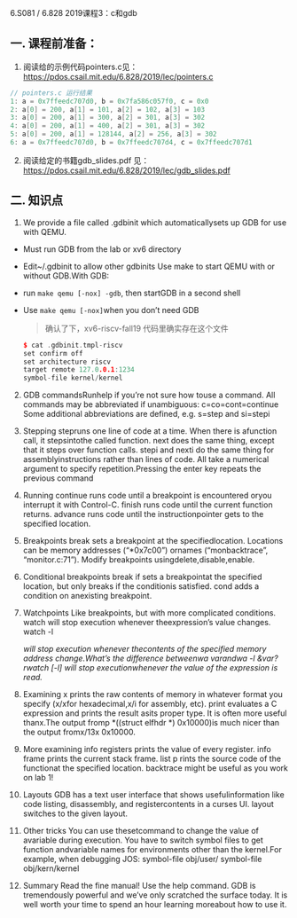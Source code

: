 6.S081 / 6.828 2019课程3：c和gdb

## 一. 课程前准备：
1. 阅读给的示例代码pointers.c见：<https://pdos.csail.mit.edu/6.828/2019/lec/pointers.c>
```cpp
// pointers.c 运行结果
1: a = 0x7ffeedc707d0, b = 0x7fa586c057f0, c = 0x0
2: a[0] = 200, a[1] = 101, a[2] = 102, a[3] = 103
3: a[0] = 200, a[1] = 300, a[2] = 301, a[3] = 302
4: a[0] = 200, a[1] = 400, a[2] = 301, a[3] = 302
5: a[0] = 200, a[1] = 128144, a[2] = 256, a[3] = 302
6: a = 0x7ffeedc707d0, b = 0x7ffeedc707d4, c = 0x7ffeedc707d1
```
2. 阅读给定的书籍gdb_slides.pdf 见：<https://pdos.csail.mit.edu/6.828/2019/lec/gdb_slides.pdf>

## 二. 知识点
1. We provide a file called .gdbinit which automaticallysets up GDB for use with QEMU.
- Must run GDB from the lab or xv6 directory
- Edit~/.gdbinit to allow other gdbinits
Use make to start QEMU with or without GDB.With GDB: 
- run `make qemu [-nox] -gdb`, then startGDB in a second shell 
- Use `make qemu [-nox]`when you don’t need GDB

    >确认了下，xv6-riscv-fall19 代码里确实存在这个文件
    ```cpp
    $ cat .gdbinit.tmpl-riscv 
    set confirm off
    set architecture riscv
    target remote 127.0.0.1:1234
    symbol-file kernel/kernel
    ```
2. GDB commandsRunhelp <command-name>if you’re not sure how touse a command.
   All commands may be abbreviated if unambiguous:
   c=co=cont=continue
   Some additional abbreviations are defined, e.g.
   s=step and si=stepi
3. Stepping
   stepruns one line of code at a time.  When there is afunction call, it stepsintothe called function.
   next does the same thing, except that it steps over function calls.
   stepi and nexti do the same thing for assemblyinstructions rather than lines of code.
   All take a numerical argument to specify repetition.Pressing the enter key repeats the previous command

4. Running
   continue runs code until a breakpoint is encountered oryou interrupt it with Control-C.
   finish runs code until the current function returns.
   advance <location>runs code until the instructionpointer gets to the specified location.
5. Breakpoints
   break <location>sets a breakpoint at the specifiedlocation.
   Locations can be memory addresses (“*0x7c00”) ornames (“monbacktrace”, “monitor.c:71”).
   Modify breakpoints usingdelete,disable,enable.
6. Conditional breakpoints
    break <location> if <condition>sets a breakpointat the specified location, but only breaks if the conditionis satisfied.
    cond <number> <condition>adds a condition on anexisting breakpoint.
7. Watchpoints
   Like breakpoints, but with more complicated conditions.
   watch <expression>will stop execution whenever theexpression’s value changes.
   watch -l <address>will stop execution whenever thecontents of the specified memory address change.What’s the difference betweenwa varandwa -l &var?
   rwatch [-l] <expression>will stop executionwhenever the value of the expression is read.
8. Examining
   x prints the raw contents of memory in whatever format you specify (x/xfor hexadecimal,x/i for assembly, etc).
   print evaluates a C expression and prints the result asits proper type.  It is often more useful thanx.The output fromp *((struct elfhdr *) 0x10000)is much nicer than the output fromx/13x 0x10000.
9. More examining
    info registers prints the value of every register.
    info frame prints the current stack frame.
    list <location>p rints the source code of the functionat the specified location.
    backtrace might be useful as you work on lab 1!
10. Layouts
    GDB has a text user interface that shows usefulinformation like code listing, disassembly, and registercontents in a curses UI.
    layout <name>switches to the given layout.
11. Other tricks
    You can use thesetcommand to change the value of avariable during execution.
    You have to switch symbol files to get function andvariable names for environments other than the kernel.For example, when debugging JOS:
    symbol-file obj/user/<name>
    symbol-file obj/kern/kernel
12. Summary
    Read the fine manual!  Use the help command.
    GDB is tremendously powerful and we’ve only scratched the surface today.
    It is well worth your time to spend an hour learning moreabout how to use it.






